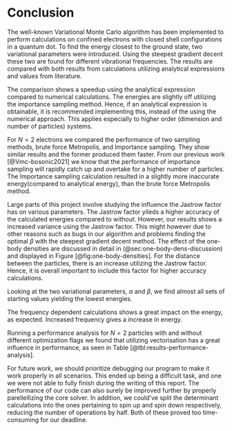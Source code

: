 # Conclusion

<!-- Summarize what we have done--> 
The well-known Variational Monte Carlo algorithm has been implemented to perform calculations on confined electrons with closed shell configurations in a quantum dot. To find the energy closest to the ground state, two variational parameters were introduced. Using the steepest gradient decent these two are found for different vibrational frequencies. The results are compared with both results from calculations utilizing analytical expressions and values from literature. 

The comparison shows a speedup using the analytical expression compared to numerical calculations. The energies are slightly off utilizing the importance sampling method. Hence, if an analytical expression is obtainable, it is recommended implementing this, instead of the using the numerical approach. This applies especially to higher order (dimension and number of particles) systems. 

<!-- Say something about the different performance of Brute force vs. Importance sampling--> 
For $N = 2$ electrons we compared the performance of two sampling methods, brute force Metropolis, and Importance sampling. They show similar results and the former produced them faster. From our previous work [@Vmc-bosonic2021] we know that the performance of importance sampling will rapidly catch up and overtake for a higher number of particles. The Importance sampling calculation resulted in a slightly more inaccurate energy(compared to analytical energy), than the brute force Metropolis method. 

<!-- Effect of the Jastrow factor: particle distance, one-body density, energy --> 
Large parts of this project involve studying the influence the Jastrow factor has on various parameters. The Jastrow factor yileds a higher accuracy of the calculated energies compared to without. However, our results shows a increased variance using the Jastrow factor. This might however due to other reasons such as bugs in our algorithm and problems finding the optimal $\beta$ with the steepest gradient decent method. The effect of the one-body densities are discussed in detail in (@sec:one-body-dens-discussion) and displayed in Figure [@fig:one-body-densities]. For the distance between the particles, there is an increase utilizing the Jastrow factor. Hence, it is overall important to include this factor for higher accuracy calculations. 

<!-- Say something about the variational parameters (using two instead of one)--> 
Looking at the two variational parameters, $\alpha$ and $\beta$, we find almost all sets of starting values yielding the lowest energies.

<!-- Effect of the interaction/perturbation: energy, distance?,  one-body density if we have calculated it - this is maybe unnecessary--> 


<!-- Dependency of different frequencies --> 
The frequency dependent calculations shows a great impact on the energy, as expected. Increased frequency gives a increase in energy. 

<!-- Optimization --> 
Running a performance analysis for $N = 2$ particles with and without different optimization flags we found that utilizing vectorisation has a great influence in performance, as seen in Table [@tbl:results-performance-analysis]. 

<!-- Future work/improvements  - important --> 
For future work, we should prioritize debugging our program to make it work properly in all scenarios. This ended up being a difficult task, and one we were not able to fully finish during the writing of this report. The performance of our code can also surely be improved further by properly parellellizing the core solver. In addition, we could've split the determinant calculations into the ones pertaining to spin up and spin down respectively, reducing the number of operations by half. Both of these proved too time-consuming for our deadline.

